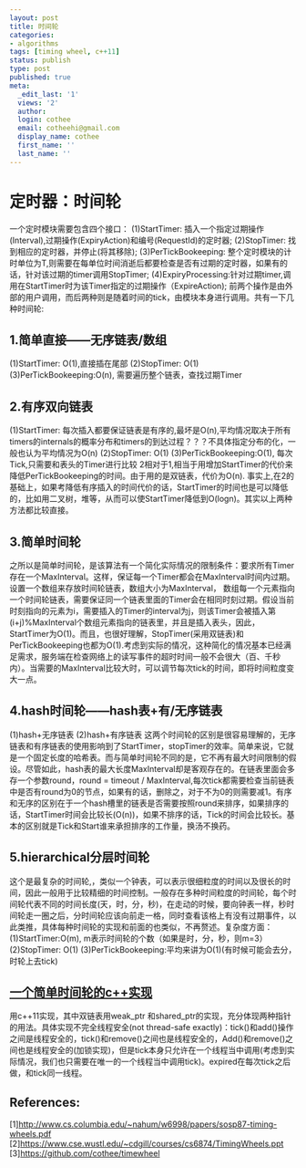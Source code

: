 ```yaml
---
layout: post
title: 时间轮
categories:
- algorithms
tags: [timing wheel, c++11]
status: publish
type: post
published: true
meta:
  _edit_last: '1'
  views: '2'
  author:
  login: cothee
  email: cotheehi@gmail.com
  display_name: cothee
  first_name: ''
  last_name: ''
---
```


# 定时器：时间轮 #
  一个定时模块需要包含四个接口：
  (1)StartTimer: 插入一个指定过期操作(Interval),过期操作(ExpiryAction)和编号(RequestId)的定时器;
  (2)StopTimer: 找到相应的定时器，并停止(将其移除);
  (3)PerTickBookeeping: 整个定时模块的计时单位为T,则需要在每单位时间消逝后都要检查是否有过期的定时器，如果有的话，针对该过期的timer调用StopTimer;
  (4)ExpiryProcessing:针对过期timer,调用在StartTimer时为该Timer指定的过期操作（ExpireAction);
前两个操作是由外部的用户调用，而后两种则是随着时间的tick，由模块本身进行调用。共有一下几种时间轮:
## 1.简单直接——无序链表/数组 ##
(1)StartTimer: O(1),直接插在尾部
(2)StopTimer: O(1)
(3)PerTickBookeeping:O(n), 需要遍历整个链表，查找过期Timer

## 2.有序双向链表 ##
(1)StartTimer: 每次插入都要保证链表是有序的,最坏是O(n),平均情况取决于所有timers的internals的概率分布和timers的到达过程？？？不具体指定分布的化，一般也认为平均情况为O(n)
(2)StopTimer: O(1)
(3)PerTickBookeeping:O(1), 每次Tick,只需要和表头的Timer进行比较
2相对于1,相当于用增加StartTimer的代价来降低PerTickBookeeping的时间。由于用的是双链表，代价为O(n).
事实上,在2的基础上，如果考降低有序插入的时间代价的话，StartTimer的时间也是可以降低的，比如用二叉树，堆等，从而可以使StartTimer降低到O(logn)。其实以上两种方法都比较直接。

## 3.简单时间轮 ##
之所以是简单时间轮，是该算法有一个简化实际情况的限制条件：要求所有Timer存在一个MaxInterval。这样，保证每一个Timer都会在MaxInterval时间内过期。设置一个数组来存放时间轮链表，数组大小为MaxInterval， 数组每一个元素指向一个时间轮链表，需要保证同一个链表里面的Timer会在相同时刻过期。假设当前时刻指向的元素为i，需要插入的Timer的interval为j，则该Timer会被插入第(i+j)%MaxInterval个数组元素指向的链表里，并且是插入表头，因此，StartTimer为O(1)。而且，也很好理解，StopTimer(采用双链表)和PerTickBookeeping也都为O(1).考虑到实际的情况，这种简化的情况基本已经满足需求，服务端在检查网络上的读写事件的超时时间一般不会很大（百、千秒内）。当需要的MaxInterval比较大时，可以调节每次tick的时间，即将时间粒度变大一点。

## 4.hash时间轮——hash表+有/无序链表 ##
(1)hash+无序链表
(2)hash+有序链表
这两个时间轮的区别是很容易理解的，无序链表和有序链表的使用影响到了StartTimer，stopTimer的效率。简单来说，它就是一个固定长度的哈希表。而与简单时间轮不同的是，它不再有最大时间限制的假设。尽管如此，hash表的最大长度MaxInterval却是客观存在的。在链表里面会多存一个参数round，round = timeout / MaxInterval,每次tick都需要检查当前链表中是否有round为0的节点，如果有的话，删除之，对于不为0的则需要减1。有序和无序的区别在于一个hash槽里的链表是否需要按照round来排序，如果排序的话，StartTimer时间会比较长(O(n))，如果不排序的话，Tick的时间会比较长。基本的区别就是Tick和Start谁来承担排序的工作量，换汤不换药。

## 5.hierarchical分层时间轮 ##
这个是最复杂的时间轮,，类似一个钟表，可以表示很细粒度的时间以及很长的时间，因此一般用于比较精细的时间控制。一般存在多种时间粒度的时间轮，每个时间轮代表不同的时间长度(天，时，分，秒)，在走动的时候，要向钟表一样，秒时间轮走一圈之后，分时间轮应该向前走一格，同时查看该格上有没有过期事件，以此类推，具体每种时间轮的实现和前面的也类似，不再赘述。复杂度方面：
(1)StartTimer:O(m), m表示时间轮的个数（如果是时，分，秒，则m=3）
(2)StopTimer: O(1)
(3)PerTickBookeeping:平均来讲为O(1)(有时候可能会去分，时轮上去tick)

## [一个简单时间轮的c++实现](https://github.com/cothee/timewheel) ##
  用c++11实现，其中双链表用weak_ptr 和shared_ptr的实现，充分体现两种指针的用法。具体实现不完全线程安全(not thread-safe exactly)：tick()和add()操作之间是线程安全的，tick()和remove()之间也是线程安全的，Add()和remove()之间也是线程安全的(加锁实现)，但是tick本身只允许在一个线程当中调用(考虑到实际情况，我们也只需要在唯一的一个线程当中调用tick)。expired在每次tick之后做，和tick同一线程。

## References: ##
[1]http://www.cs.columbia.edu/~nahum/w6998/papers/sosp87-timing-wheels.pdf
[2]https://www.cse.wustl.edu/~cdgill/courses/cs6874/TimingWheels.ppt 
[3]https://github.com/cothee/timewheel
